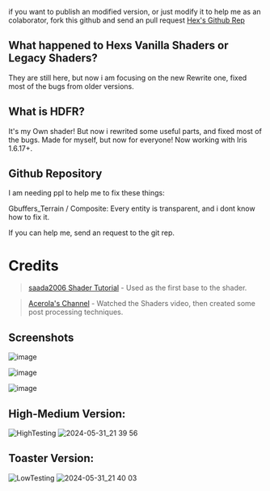 if you want to publish an modified version, or just modify it to help me as an colaborator, fork this github and send an pull request
[Hex's Github Rep](https://github.com/HexBrasil/Hex-Vanilla-Shaders-Reworked/tree/main)

## What happened to Hexs Vanilla Shaders or Legacy Shaders?

They are still here, but now i am focusing on the new Rewrite one, fixed most of the bugs from older versions.

## What is HDFR?

It's my Own shader! But now i rewrited some useful parts, and fixed most of the bugs.
Made for myself, but now for everyone! Now working with Iris 1.6.17+.

## Github Repository

I am needing ppl to help me to fix these things:

Gbuffers_Terrain / Composite: Every entity is transparent, and i dont know how to fix it.

If you can help me, send an request to the git rep.


# Credits
> [saada2006 Shader Tutorial](https://github.com/saada2006/MinecraftShaderProgramming/tree/master) - Used as the first base to the shader.

> [Acerola's Channel](https://www.youtube.com/@Acerola_t) - Watched the Shaders video, then created some post processing techniques.
>
## Screenshots
![image](https://github.com/HexBrasil/Hex-Vanilla-Shaders-Reworked/assets/166333508/eb272b6a-21e5-415c-8157-303c79557c0a)


![image](https://github.com/HexBrasil/Hex-Vanilla-Shaders-Reworked/assets/166333508/0d9e822c-e0c8-4f6d-8528-39c2000a6d30)


![image](https://github.com/HexBrasil/Hex-Vanilla-Shaders-Reworked/assets/166333508/c0f693bb-629b-4d68-babc-23d209515626)


## High-Medium Version:

![HighTesting](https://github.com/HexBrasil/Hex-Vanilla-Shaders-Reworked/assets/166333508/95aad491-d3b3-49c2-afef-b1af2d72459c)
![2024-05-31_21 39 56](https://github.com/HexBrasil/Hex-Vanilla-Shaders-Reworked/assets/166333508/213a34bf-645f-43d9-ae24-f755364933a2)


## Toaster Version:

![LowTesting](https://github.com/HexBrasil/Hex-Vanilla-Shaders-Reworked/assets/166333508/32ad8581-9cdb-4853-9720-6e573bf16cec)
![2024-05-31_21 40 03](https://github.com/HexBrasil/Hex-Vanilla-Shaders-Reworked/assets/166333508/8141763b-9c70-4edb-aa41-a57de89cef40)



